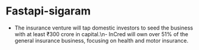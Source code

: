# Fastapi-sigaram
- The insurance venture will tap domestic investors to seed the business with at least ₹300 crore in capital.\n- InCred will own over 51% of the general insurance business, focusing on health and motor insurance.
